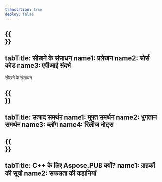 ```yaml
---
translation: true
deploy: false
---
```


{{<section learningresources>}}
---
tabTitle: सीखने के संसाधन
name1: प्रलेखन
name2: सोर्स कोड
name3: एपीआई संदर्भ
---

सीखने के संसाधन

{{<section support>}}
---
tabTitle: उत्पाद समर्थन
name1: मुफ्त समर्थन
name2: भुगतान समर्थन
name3: ब्लॉग
name4: रिलीज नोट्स
---

{{<section why>}}
---
tabTitle: C++ के लिए Aspose.PUB क्यों?
name1: ग्राहकों की सूची
name2: सफलता की कहानियां
---